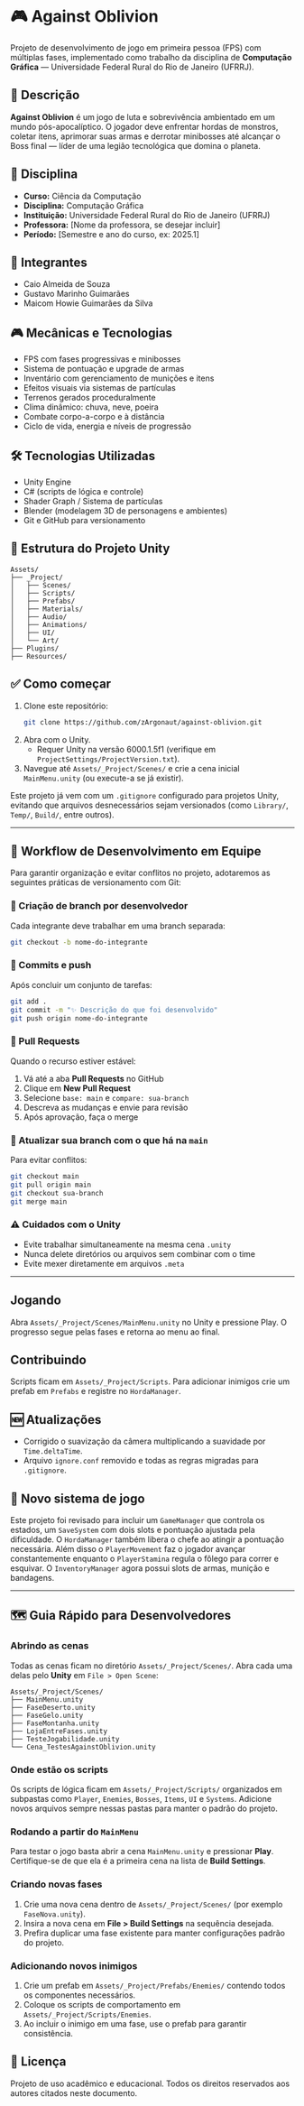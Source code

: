 # 🎮 Against Oblivion

Projeto de desenvolvimento de jogo em primeira pessoa (FPS) com múltiplas fases, implementado como trabalho da disciplina de **Computação Gráfica** — Universidade Federal Rural do Rio de Janeiro (UFRRJ).

## 📘 Descrição

**Against Oblivion** é um jogo de luta e sobrevivência ambientado em um mundo pós-apocalíptico. O jogador deve enfrentar hordas de monstros, coletar itens, aprimorar suas armas e derrotar minibosses até alcançar o Boss final — líder de uma legião tecnológica que domina o planeta.

## 🧠 Disciplina

- **Curso:** Ciência da Computação  
- **Disciplina:** Computação Gráfica  
- **Instituição:** Universidade Federal Rural do Rio de Janeiro (UFRRJ)  
- **Professora:** [Nome da professora, se desejar incluir]  
- **Período:** [Semestre e ano do curso, ex: 2025.1]  

## 👥 Integrantes

- Caio Almeida de Souza  
- Gustavo Marinho Guimarães  
- Maicom Howie Guimarães da Silva

## 🎮 Mecânicas e Tecnologias

- FPS com fases progressivas e minibosses  
- Sistema de pontuação e upgrade de armas  
- Inventário com gerenciamento de munições e itens  
- Efeitos visuais via sistemas de partículas  
- Terrenos gerados proceduralmente  
- Clima dinâmico: chuva, neve, poeira  
- Combate corpo-a-corpo e à distância  
- Ciclo de vida, energia e níveis de progressão  

## 🛠️ Tecnologias Utilizadas

- Unity Engine  
- C# (scripts de lógica e controle)  
- Shader Graph / Sistema de partículas  
- Blender (modelagem 3D de personagens e ambientes)  
- Git e GitHub para versionamento  

## 🚧 Estrutura do Projeto Unity

```
Assets/
├── _Project/
│   ├── Scenes/
│   ├── Scripts/
│   ├── Prefabs/
│   ├── Materials/
│   ├── Audio/
│   ├── Animations/
│   ├── UI/
│   └── Art/
├── Plugins/
├── Resources/
```

## ✅ Como começar

1. Clone este repositório:
   ```bash
   git clone https://github.com/zArgonaut/against-oblivion.git
   ```
2. Abra com o Unity.
   - Requer Unity na versão 6000.1.5f1 (verifique em `ProjectSettings/ProjectVersion.txt`).
3. Navegue até `Assets/_Project/Scenes/` e crie a cena inicial `MainMenu.unity` (ou execute-a se já existir).


Este projeto já vem com um `.gitignore` configurado para projetos Unity, evitando que arquivos desnecessários sejam versionados (como `Library/`, `Temp/`, `Build/`, entre outros).

---

## 🚀 Workflow de Desenvolvimento em Equipe

Para garantir organização e evitar conflitos no projeto, adotaremos as seguintes práticas de versionamento com Git:

### 🔧 Criação de branch por desenvolvedor

Cada integrante deve trabalhar em uma branch separada:

```bash
git checkout -b nome-do-integrante
```

### 💾 Commits e push

Após concluir um conjunto de tarefas:

```bash
git add .
git commit -m "✨ Descrição do que foi desenvolvido"
git push origin nome-do-integrante
```

### 🔁 Pull Requests

Quando o recurso estiver estável:

1. Vá até a aba **Pull Requests** no GitHub  
2. Clique em **New Pull Request**  
3. Selecione `base: main` e `compare: sua-branch`  
4. Descreva as mudanças e envie para revisão  
5. Após aprovação, faça o merge  

### 🧼 Atualizar sua branch com o que há na `main`

Para evitar conflitos:

```bash
git checkout main
git pull origin main
git checkout sua-branch
git merge main
```

### ⚠️ Cuidados com o Unity

- Evite trabalhar simultaneamente na mesma cena `.unity`
- Nunca delete diretórios ou arquivos sem combinar com o time
- Evite mexer diretamente em arquivos `.meta`

---
## Jogando

Abra `Assets/_Project/Scenes/MainMenu.unity` no Unity e pressione Play. O progresso segue pelas fases e retorna ao menu ao final.

## Contribuindo

Scripts ficam em `Assets/_Project/Scripts`. Para adicionar inimigos crie um prefab em `Prefabs` e registre no `HordaManager`.

## 🆕 Atualizações

- Corrigido o suavização da câmera multiplicando a suavidade por `Time.deltaTime`.
- Arquivo `ignore.conf` removido e todas as regras migradas para `.gitignore`.
## 🔄 Novo sistema de jogo

Este projeto foi revisado para incluir um `GameManager` que controla os estados, um `SaveSystem` com dois slots e pontuação ajustada pela dificuldade.
O `HordaManager` também libera o chefe ao atingir a pontuação necessária.
Além disso o `PlayerMovement` faz o jogador avançar constantemente enquanto o `PlayerStamina` regula o fôlego para correr e esquivar.
O `InventoryManager` agora possui slots de armas, munição e bandagens.


---

## 🗺️ Guia Rápido para Desenvolvedores

### Abrindo as cenas

Todas as cenas ficam no diretório `Assets/_Project/Scenes/`.
Abra cada uma delas pelo **Unity** em `File > Open Scene`:

```
Assets/_Project/Scenes/
├── MainMenu.unity
├── FaseDeserto.unity
├── FaseGelo.unity
├── FaseMontanha.unity
├── LojaEntreFases.unity
├── TesteJogabilidade.unity
└── Cena_TestesAgainstOblivion.unity
```

### Onde estão os scripts

Os scripts de lógica ficam em `Assets/_Project/Scripts/` organizados em subpastas
como `Player`, `Enemies`, `Bosses`, `Items`, `UI` e `Systems`.
Adicione novos arquivos sempre nessas pastas para manter o padrão do projeto.

### Rodando a partir do `MainMenu`

Para testar o jogo basta abrir a cena `MainMenu.unity` e pressionar **Play**.
Certifique-se de que ela é a primeira cena na lista de **Build Settings**.

### Criando novas fases

1. Crie uma nova cena dentro de `Assets/_Project/Scenes/` (por exemplo
   `FaseNova.unity`).
2. Insira a nova cena em **File > Build Settings** na sequência desejada.
3. Prefira duplicar uma fase existente para manter configurações padrão do
   projeto.

### Adicionando novos inimigos

1. Crie um prefab em `Assets/_Project/Prefabs/Enemies/` contendo todos os
   componentes necessários.
2. Coloque os scripts de comportamento em `Assets/_Project/Scripts/Enemies`.
3. Ao incluir o inimigo em uma fase, use o prefab para garantir consistência.


## 📄 Licença

Projeto de uso acadêmico e educacional.
Todos os direitos reservados aos autores citados neste documento.

